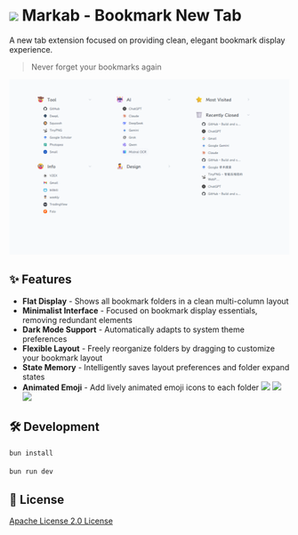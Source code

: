 # <img src="https://registry.npmmirror.com/@lobehub/fluent-emoji-anim-2/latest/files/assets/1f60d.webp" width="25"> Markab - Bookmark New Tab

A new tab extension focused on providing clean, elegant bookmark display experience.

> Never forget your bookmarks again

![banner](public/banner.png)

## ✨ Features

- **Flat Display** - Shows all bookmark folders in a clean multi-column layout
- **Minimalist Interface** - Focused on bookmark display essentials, removing redundant elements
- **Dark Mode Support** - Automatically adapts to system theme preferences
- **Flexible Layout** - Freely reorganize folders by dragging to customize your bookmark layout
- **State Memory** - Intelligently saves layout preferences and folder expand states
- **Animated Emoji** - Add lively animated emoji icons to each folder <img src="https://registry.npmmirror.com/@lobehub/fluent-emoji-anim-2/latest/files/assets/1f60d.webp" width="25"> <img src="https://registry.npmmirror.com/@lobehub/fluent-emoji-anim-1/latest/files/assets/1f31f.webp" width="25"> <img src="https://registry.npmmirror.com/@lobehub/fluent-emoji-anim-3/latest/files/assets/1f916.webp" width="25">

## 🛠️ Development

```bash
bun install

bun run dev
```

## 📝 License

[Apache License 2.0 License](LICENSE)

